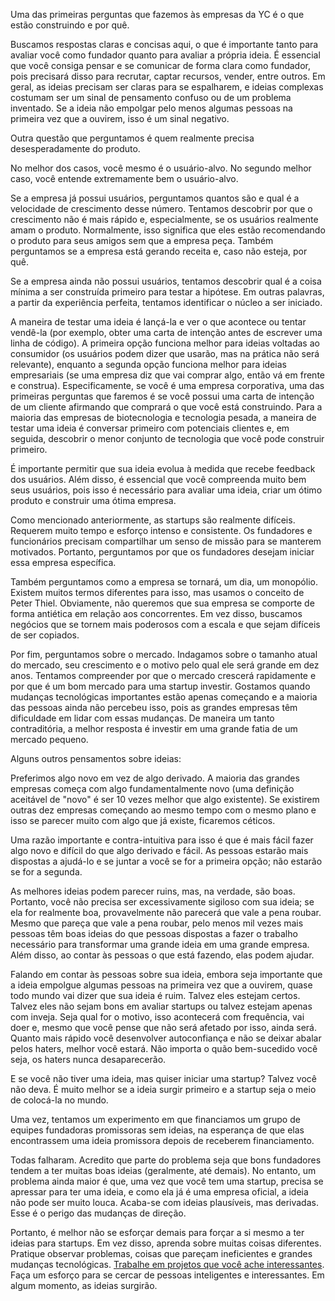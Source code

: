 Uma das primeiras perguntas que fazemos às empresas da YC é o que estão construindo e por quê.

Buscamos respostas claras e concisas aqui, o que é importante tanto para avaliar você como fundador quanto para avaliar a própria ideia. É essencial que você consiga pensar e se comunicar de forma clara como fundador, pois precisará disso para recrutar, captar recursos, vender, entre outros. Em geral, as ideias precisam ser claras para se espalharem, e ideias complexas costumam ser um sinal de pensamento confuso ou de um problema inventado. Se a ideia não empolgar pelo menos algumas pessoas na primeira vez que a ouvirem, isso é um sinal negativo.

Outra questão que perguntamos é quem realmente precisa desesperadamente do produto.

No melhor dos casos, você mesmo é o usuário-alvo. No segundo melhor caso, você entende extremamente bem o usuário-alvo.

Se a empresa já possui usuários, perguntamos quantos são e qual é a velocidade de crescimento desse número. Tentamos descobrir por que o crescimento não é mais rápido e, especialmente, se os usuários realmente amam o produto. Normalmente, isso significa que eles estão recomendando o produto para seus amigos sem que a empresa peça. Também perguntamos se a empresa está gerando receita e, caso não esteja, por quê.

Se a empresa ainda não possui usuários, tentamos descobrir qual é a coisa mínima a ser construída primeiro para testar a hipótese. Em outras palavras, a partir da experiência perfeita, tentamos identificar o núcleo a ser iniciado.

A maneira de testar uma ideia é lançá-la e ver o que acontece ou tentar vendê-la (por exemplo, obter uma carta de intenção antes de escrever uma linha de código). A primeira opção funciona melhor para ideias voltadas ao consumidor (os usuários podem dizer que usarão, mas na prática não será relevante), enquanto a segunda opção funciona melhor para ideias empresariais (se uma empresa diz que vai comprar algo, então vá em frente e construa). Especificamente, se você é uma empresa corporativa, uma das primeiras perguntas que faremos é se você possui uma carta de intenção de um cliente afirmando que comprará o que você está construindo. Para a maioria das empresas de biotecnologia e tecnologia pesada, a maneira de testar uma ideia é conversar primeiro com potenciais clientes e, em seguida, descobrir o menor conjunto de tecnologia que você pode construir primeiro.

É importante permitir que sua ideia evolua à medida que recebe feedback dos usuários. Além disso, é essencial que você compreenda muito bem seus usuários, pois isso é necessário para avaliar uma ideia, criar um ótimo produto e construir uma ótima empresa.

Como mencionado anteriormente, as startups são realmente difíceis. Requerem muito tempo e esforço intenso e consistente. Os fundadores e funcionários precisam compartilhar um senso de missão para se manterem motivados. Portanto, perguntamos por que os fundadores desejam iniciar essa empresa específica.

Também perguntamos como a empresa se tornará, um dia, um monopólio. Existem muitos termos diferentes para isso, mas usamos o conceito de Peter Thiel. Obviamente, não queremos que sua empresa se comporte de forma antiética em relação aos concorrentes. Em vez disso, buscamos negócios que se tornem mais poderosos com a escala e que sejam difíceis de ser copiados.

Por fim, perguntamos sobre o mercado. Indagamos sobre o tamanho atual do mercado, seu crescimento e o motivo pelo qual ele será grande em dez anos. Tentamos compreender por que o mercado crescerá rapidamente e por que é um bom mercado para uma startup investir. Gostamos quando mudanças tecnológicas importantes estão apenas começando e a maioria das pessoas ainda não percebeu isso, pois as grandes empresas têm dificuldade em lidar com essas mudanças. De maneira um tanto contraditória, a melhor resposta é investir em uma grande fatia de um mercado pequeno.

Alguns outros pensamentos sobre ideias:

Preferimos algo novo em vez de algo derivado. A maioria das grandes empresas começa com algo fundamentalmente novo (uma definição aceitável de "novo" é ser 10 vezes melhor que algo existente). Se existirem outras dez empresas começando ao mesmo tempo com o mesmo plano e isso se parecer muito com algo que já existe, ficaremos céticos.

Uma razão importante e contra-intuitiva para isso é que é mais fácil fazer algo novo e difícil do que algo derivado e fácil. As pessoas estarão mais dispostas a ajudá-lo e se juntar a você se for a primeira opção; não estarão se for a segunda.

As melhores ideias podem parecer ruins, mas, na verdade, são boas. Portanto, você não precisa ser excessivamente sigiloso com sua ideia; se ela for realmente boa, provavelmente não parecerá que vale a pena roubar. Mesmo que pareça que vale a pena roubar, pelo menos mil vezes mais pessoas têm boas ideias do que pessoas dispostas a fazer o trabalho necessário para transformar uma grande ideia em uma grande empresa. Além disso, ao contar às pessoas o que está fazendo, elas podem ajudar.

Falando em contar às pessoas sobre sua ideia, embora seja importante que a ideia empolgue algumas pessoas na primeira vez que a ouvirem, quase todo mundo vai dizer que sua ideia é ruim. Talvez eles estejam certos. Talvez eles não sejam bons em avaliar startups ou talvez estejam apenas com inveja. Seja qual for o motivo, isso acontecerá com frequência, vai doer e, mesmo que você pense que não será afetado por isso, ainda será. Quanto mais rápido você desenvolver autoconfiança e não se deixar abalar pelos haters, melhor você estará. Não importa o quão bem-sucedido você seja, os haters nunca desaparecerão.

E se você não tiver uma ideia, mas quiser iniciar uma startup? Talvez você não deva. É muito melhor se a ideia surgir primeiro e a startup seja o meio de colocá-la no mundo.

Uma vez, tentamos um experimento em que financiamos um grupo de equipes fundadoras promissoras sem ideias, na esperança de que elas encontrassem uma ideia promissora depois de receberem financiamento.

Todas falharam. Acredito que parte do problema seja que bons fundadores tendem a ter muitas boas ideias (geralmente, até demais). No entanto, um problema ainda maior é que, uma vez que você tem uma startup, precisa se apressar para ter uma ideia, e como ela já é uma empresa oficial, a ideia não pode ser muito louca. Acaba-se com ideias plausíveis, mas derivadas. Esse é o perigo das mudanças de direção.

Portanto, é melhor não se esforçar demais para forçar a si mesmo a ter ideias para startups. Em vez disso, aprenda sobre muitas coisas diferentes. Pratique observar problemas, coisas que pareçam ineficientes e grandes mudanças tecnológicas. [Trabalhe em projetos que você ache interessantes](http://blog.samaltman.com/projects-and-companies). Faça um esforço para se cercar de pessoas inteligentes e interessantes. Em algum momento, as ideias surgirão.
